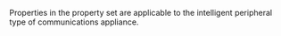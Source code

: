 Properties in the property set are applicable to the intelligent peripheral type of communications appliance.
